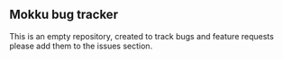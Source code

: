 ## Mokku bug tracker

This is an empty repository, created to track bugs and feature requests please add them to the issues section.
